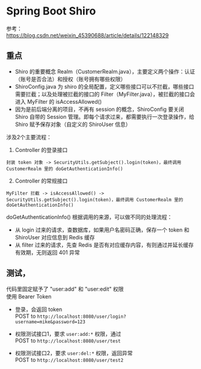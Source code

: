 
# Spring Boot Shiro

参考：  
https://blog.csdn.net/weixin_45390688/article/details/122148329  

## 重点
- Shiro 的重要概念 Realm（CustomerRealm.java），主要定义两个操作：认证（账号是否合法）和授权（账号拥有哪些权限） 
- ShiroConfig.java 为 shiro 的全局配置，定义哪些接口可以不拦截，哪些接口需要拦截；以及处理被拦截的接口的 Filter（MyFilter.java），被拦截的接口会进入 MyFilter 的 isAccessAllowed()  
- 因为是前后端分离的项目，不再有 session 的概念，ShiroConfig 要关闭 Shiro 自带的 Session 管理。即每个请求过来，都需要执行一次登录操作，给 Shiro 赋予保存对象（自定义的 ShiroUser 信息）

涉及2个主要流程：
1. Controller 的登录接口
```
封装 token 对象 -> SecurityUtils.getSubject().login(token)，最终调用 CustomerRealm 里的 doGetAuthenticationInfo()
```
2. Controller 的常规接口
```
MyFilter 拦截 -> isAccessAllowed() -> SecurityUtils.getSubject().login(token)，最终调用 CustomerRealm 里的 doGetAuthenticationInfo()  
```

doGetAuthenticationInfo() 根据调用的来源，可以做不同的处理流程：  
- 从 login 过来的请求，查数据库，如果用户名密码正确，保存一个 token 和 ShiroUser 对应信息到 Redis 缓存  
- 从 filter 过来的请求，先查 Redis 是否有对应缓存内容，有则通过并延长缓存有效期，无则返回 401 异常


## 测试，
代码里固定赋予了 "user:add" 和 "user:edit" 权限  
使用 Bearer Token

- 登录，会返回 token  
POST to `http://localhost:8080/user/login?username=mike&password=123`

- 权限测试接口1，要求 `user:add:*` 权限，通过  
POST to `http://localhost:8080/user/test`

- 权限测试接口2，要求 `user:del:*` 权限，返回异常  
POST to `http://localhost:8080/user/test2`
